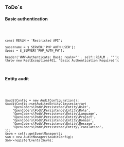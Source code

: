### ToDo´s


#### Basic authentication
<code>

    const REALM = 'Restricted API';

    $username = $_SERVER['PHP_AUTH_USER'];
    $pass = $_SERVER['PHP_AUTH_PW'];

    header('WWW-Authenticate: Basic realm="' . self::REALM . '"');
    throw new RestException(401, 'Basic Authentication Required');

</code>


#### Entity audit
<code>

    $auditConfig = new AuditConfiguration();
    $auditConfig->setAuditedEntityClasses(array(
        'OpenCoders\Podb\Persistence\Entity\User',
        'OpenCoders\Podb\Persistence\Entity\Role',
        'OpenCoders\Podb\Persistence\Entity\Language',
        'OpenCoders\Podb\Persistence\Entity\Project',
        'OpenCoders\Podb\Persistence\Entity\Domain',
        'OpenCoders\Podb\Persistence\Entity\Message',
        'OpenCoders\Podb\Persistence\Entity\Translation',
    ));
    $evm = self::getEventManager();
    $am = new AuditManager($auditConfig);
    $am->registerEvents($evm);
</code>
